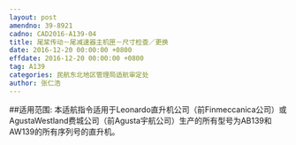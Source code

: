 ```yaml
---
layout: post
amendno: 39-8921
cadno: CAD2016-A139-04
title: 尾桨传动－尾减速器主机匣－尺寸检查／更换
date: 2016-12-20 00:00:00 +0800
effdate: 2016-12-20 00:00:00 +0800
tag: A139
categories: 民航东北地区管理局适航审定处
author: 张仁浩
---
```


##适用范围:
本适航指令适用于Leonardo直升机公司（前Finmeccanica公司）或AgustaWestland费城公司（前Agusta宇航公司）生产的所有型号为AB139和AW139的所有序列号的直升机。

